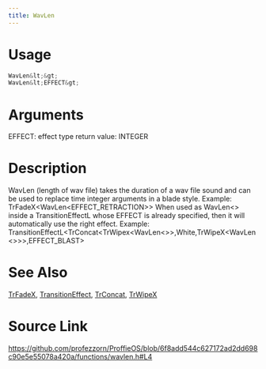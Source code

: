 ```yaml
---
title: WavLen
---
```


# Usage
```cpp
WavLen&lt;&gt;
WavLen&lt;EFFECT&gt;
```

# Arguments
EFFECT: effect type
return value: INTEGER

# Description

WavLen (length of wav file) takes the duration of a wav file sound
and can be used to replace time integer arguments in a blade style.
Example: TrFadeX<WavLen<EFFECT_RETRACTION>>
When used as WavLen<> inside a TransitionEffectL whose EFFECT is already specified,
then it will automatically use the right effect.
Example: TransitionEffectL<TrConcat<TrWipex<WavLen<>>,White,TrWipeX<WavLen<>>>,EFFECT_BLAST>

# See Also
[TrFadeX](/config/transitions/TrFadeX.html), [TransitionEffect](/config/styles/TransitionEffect.html), [TrConcat](/config/transitions/TrConcat.html), [TrWipeX](/config/transitions/TrWipeX.html)

# Source Link
https://github.com/profezzorn/ProffieOS/blob/6f8add544c627172ad2dd698c90e5e55078a420a/functions/wavlen.h#L4

